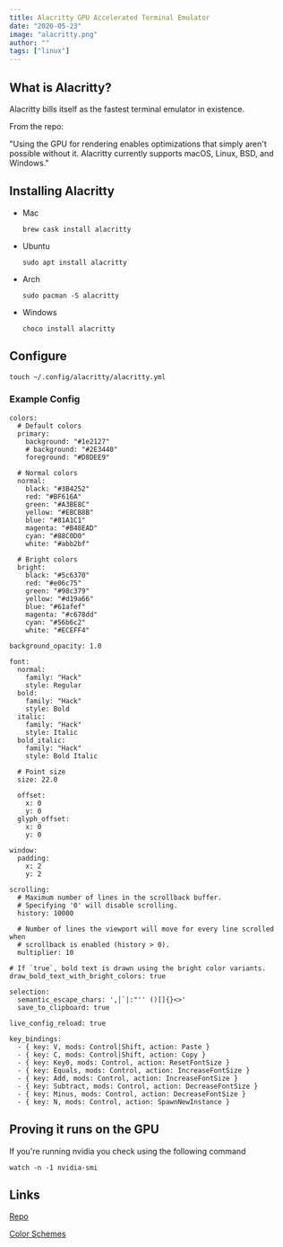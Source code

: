 ```yaml
---
title: Alacritty GPU Accelerated Terminal Emulator
date: "2020-05-23"
image: "alacritty.png"
author: ""
tags: ["linux"]
---
```


## What is Alacritty?

Alacritty bills itself as the fastest terminal emulator in existence.

From the repo:

"Using the GPU for rendering enables optimizations that simply aren't possible without it. Alacritty currently supports macOS, Linux, BSD, and Windows."

## Installing Alacritty

- Mac

  ```
  brew cask install alacritty
  ```

- Ubuntu

  ```
  sudo apt install alacritty
  ```

- Arch

  ```
  sudo pacman -S alacritty
  ```

- Windows

  ```
  choco install alacritty
  ```

## Configure

```
touch ~/.config/alacritty/alacritty.yml
```

### Example Config

```
colors:
  # Default colors
  primary:
    background: "#1e2127"
    # background: "#2E3440"
    foreground: "#D8DEE9"

  # Normal colors
  normal:
    black: "#3B4252"
    red: "#BF616A"
    green: "#A3BE8C"
    yellow: "#EBCB8B"
    blue: "#81A1C1"
    magenta: "#B48EAD"
    cyan: "#88C0D0"
    white: "#abb2bf"

  # Bright colors
  bright:
    black: "#5c6370"
    red: "#e06c75"
    green: "#98c379"
    yellow: "#d19a66"
    blue: "#61afef"
    magenta: "#c678dd"
    cyan: "#56b6c2"
    white: "#ECEFF4"

background_opacity: 1.0

font:
  normal:
    family: "Hack"
    style: Regular
  bold:
    family: "Hack"
    style: Bold
  italic:
    family: "Hack"
    style: Italic
  bold_italic:
    family: "Hack"
    style: Bold Italic

  # Point size
  size: 22.0

  offset:
    x: 0
    y: 0
  glyph_offset:
    x: 0
    y: 0

window:
  padding:
    x: 2
    y: 2

scrolling:
  # Maximum number of lines in the scrollback buffer.
  # Specifying '0' will disable scrolling.
  history: 10000

  # Number of lines the viewport will move for every line scrolled when
  # scrollback is enabled (history > 0).
  multiplier: 10

# If `true`, bold text is drawn using the bright color variants.
draw_bold_text_with_bright_colors: true

selection:
  semantic_escape_chars: ',│`|:"'' ()[]{}<>'
  save_to_clipboard: true

live_config_reload: true

key_bindings:
  - { key: V, mods: Control|Shift, action: Paste }
  - { key: C, mods: Control|Shift, action: Copy }
  - { key: Key0, mods: Control, action: ResetFontSize }
  - { key: Equals, mods: Control, action: IncreaseFontSize }
  - { key: Add, mods: Control, action: IncreaseFontSize }
  - { key: Subtract, mods: Control, action: DecreaseFontSize }
  - { key: Minus, mods: Control, action: DecreaseFontSize }
  - { key: N, mods: Control, action: SpawnNewInstance }
```

## Proving it runs on the GPU

If you're running nvidia you check using the following command

```
watch -n -1 nvidia-smi
```

## Links

[Repo](https://github.com/alacritty/alacritty)

[Color Schemes](https://github.com/alacritty/alacritt)
